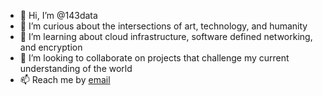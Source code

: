 - 👋 Hi, I’m @143data
- 👀 I’m curious about the intersections of art, technology, and humanity
- 🌱 I’m learning about cloud infrastructure, software defined networking, and encryption
- 💞️ I’m looking to collaborate on projects that challenge my current understanding of the world
- 📫 Reach me by [email](mailto:erienomo@gmail.com)

<!---
143data/143data is a ✨ special ✨ repository because its `README.md` (this file) appears on your GitHub profile.
You can click the Preview link to take a look at your changes.
--->

